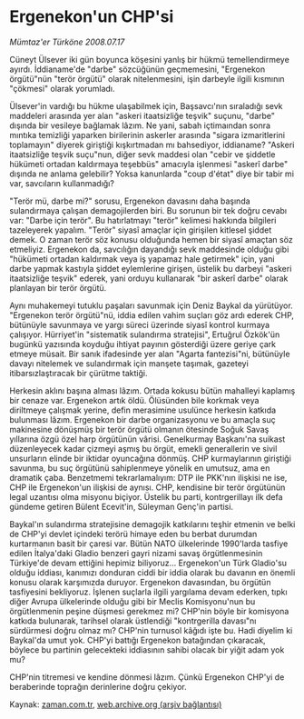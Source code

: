 # Ergenekon'un CHP'si

*Mümtaz'er Türköne 2008.07.17*

<tr><td class="metin" colspan="2" style="padding-top: 20px; padding-left: 5px; padding-right: 10px;">Cüneyt Ülsever iki gün boyunca köşesini yanlış bir hükmü temellendirmeye ayırdı. İddianame'de "darbe" sözcüğünün geçmemesini, "Ergenekon örgütü"nün "terör örgütü" olarak nitelenmesini, işin darbeyle ilgili kısmının "çökmesi" olarak yorumladı.</td></tr><tr><td class="metin" colspan="2" style="padding-top: 20px; padding-left: 5px; padding-right: 10px;"><p>Ülsever'in vardığı bu hükme ulaşabilmek için, Başsavcı'nın sıraladığı sevk maddeleri arasında yer alan "askeri itaatsizliğe teşvik" suçunu, "darbe" dışında bir vesileye bağlamak lâzım. Ne yani, sabah içtimaından sonra mıntıka temizliği yaparken birilerinin askerler arasında "sigara izmaritlerini toplamayın" diyerek giriştiği kışkırtmadan mı bahsediyor, iddianame? "Askeri itaatsizliğe teşvik suçu"nun, diğer sevk maddesi olan "cebir ve şiddetle hükümeti ortadan kaldırmaya teşebbüs" amacıyla işlenmesi "askerî darbe" dışında ne anlama gelebilir? Yoksa kanunlarda "coup d'état" diye bir tabir mi var, savcıların kullanmadığı?
<p>"Terör mü, darbe mi?" sorusu, Ergenekon davasını daha başında sulandırmaya çalışan demagojilerden biri. Bu sorunun bir tek doğru cevabı var: "Darbe için terör". Bu hatırlatmayı "terör" kelimesi hakkında bilgileri tazeleyerek yapalım. "Terör" siyasî amaçlar için girişilen kitlesel şiddet demek. O zaman terör söz konusu olduğunda hemen bir siyasî amaçtan söz etmeliyiz. Ergenekon da, savcılığın dayandığı sevk maddesinde olduğu gibi "hükümeti ortadan kaldırmak veya iş yapamaz hale getirmek" için, yani darbe yapmak kastıyla şiddet eylemlerine girişen, üstelik bu darbeyi "askeri itaatsizliğe teşvik" ederek, yani orduyu kullanarak "bir askerî darbe" olarak planlayan bir terör örgütü.
<p>Aynı muhakemeyi tutuklu paşaları savunmak için Deniz Baykal da yürütüyor. "Ergenekon terör örgütü"nü, iddia edilen vahim suçları göz ardı ederek CHP, bütünüyle savunmaya ve yargı süreci üzerinde siyasî kontrol kurmaya çalışıyor. Hürriyet'in "sistematik sulandırma stratejisi", Ertuğrul Özkök'ün bugünkü yazısında koyduğu ihtiyat payının gösterdiği üzere geriye çark etmeye müsait. Bir sanık ifadesinde yer alan "Agarta fantezisi"ni, bütünüyle davayı nitelemek ve sulandırmak için manşete taşımak, gazeteyi itibarsızlaştıracak bir çürütme taktiği. 
<p>Herkesin aklını başına alması lâzım. Ortada kokusu bütün mahalleyi kaplamış bir cenaze var. Ergenekon artık öldü. Ölüsünden bile korkmak veya diriltmeye çalışmak yerine, defin merasimine usulünce herkesin katkıda bulunması lâzım. Ergenekon bir darbe organizasyonu ve bu amaçla suç makinesine dönüşmüş bir terör örgütü olmanın ötesinde Soğuk Savaş yıllarına özgü özel harp örgütünün vârisi. Genelkurmay Başkanı'na suikast düzenleyecek kadar çizmeyi aşmış bu örgüt, emekli generallerin ve sivil unsurların elinde bir iktidar oyuncağına dönmüş. CHP kurmaylarının giriştiği savunma, bu suç örgütünü sahiplenmeye yönelik en umutsuz, ama en dramatik çaba. Benzetmemi tekrarlamalıyım: DTP ile PKK'nın ilişkisi ne ise, CHP ile Ergenekon'un ilişkisi de aynısı. CHP, kendisine bir terör örgütünün legal uzantısı olma misyonu biçiyor. Üstelik bu parti, kontrgerillayı ilk defa gündeme getiren Bülent Ecevit'in, Süleyman Genç'in partisi. 
<p>Baykal'ın sulandırma stratejisine demagojik katkılarını teşhir etmenin ve belki de CHP'yi devlet içindeki terörü himaye eden bu berbat durumdan kurtarmanın basit bir çaresi var. Bütün NATO ülkelerinde 1990'larda tasfiye edilen İtalya'daki Gladio benzeri gayri nizami savaş örgütlenmesinin Türkiye'de devam ettiğini hepimiz biliyoruz... Ergenekon'un Türk Gladio'su olduğu iddiası, kanımızı donduran ciddi bir iddia olarak bu davanın en önemli konusu olarak karşımızda duruyor. Ergenekon davasından, bu örgütün tasfiyesini bekliyoruz. İşlenen suçlarla ilgili yargılama devam ederken, tıpkı diğer Avrupa ülkelerinde olduğu gibi bir Meclis Komisyonu'nun bu örgütlenmenin peşine düşmesi gerekmez mi? CHP'nin böyle bir komisyona katkıda bulunarak, tarihsel olarak üstlendiği "kontrgerilla davası"nı sürdürmesi doğru olmaz mı? CHP'nin turnusol kâğıdı işte bu. Hadi diyelim ki Baykal'da umut yok. CHP'yi battığı Ergenekon batağından çıkaracak, böylece bu partinin gelecekteki iddiasının sahibi olacak bir yiğit adam yok mu? 
<p>CHP'nin titremesi ve kendine dönmesi lâzım. Çünkü Ergenekon CHP'yi de beraberinde toprağın derinlerine doğru çekiyor. <br/></p></p></p></p></p></p></td></tr>

Kaynak: [zaman.com.tr](http://zaman.com.tr/yazar.do?yazino=715051), [web.archive.org (arşiv bağlantısı)](http://web.archive.org/web/20080912190923/http://www.zaman.com.tr:80/yazar.do?yazino=715051)
